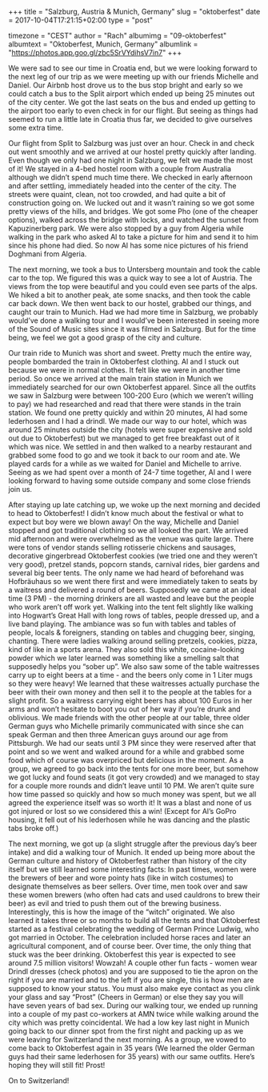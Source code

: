 +++
title = "Salzburg, Austria & Munich, Germany"
slug = "oktoberfest"
date = 2017-10-04T17:21:15+02:00
type = "post"

timezone = "CEST"
author = "Rach"
albumimg = "09-oktoberfest"
albumtext = "Oktoberfest, Munich, Germany"
albumlink = "https://photos.app.goo.gl/zbc5SrVYdihsV7in7"
+++

We were sad to see our time in Croatia end, but we were looking forward to the next leg of our trip as we were meeting up with our friends Michelle and Daniel. Our Airbnb host drove us to the bus stop bright and early so we could catch a bus to the Split airport which ended up being 25 minutes out of the city center. We got the last seats on the bus and ended up getting to the airport too early to even check in for our flight. But seeing as things had seemed to run a little late in Croatia thus far, we decided to give ourselves some extra time.

Our flight from Split to Salzburg was just over an hour. Check in and check out went smoothly and we arrived at our hostel pretty quickly after landing. Even though we only had one night in Salzburg, we felt we made the most of it! We stayed in a 4-bed hostel room with a couple from Australia although we didn’t spend much time there. We checked in early afternoon and after settling, immediately headed into the center of the city. The streets were quaint, clean, not too crowded, and had quite a bit of construction going on. We lucked out and it wasn’t raining so we got some pretty views of the hills, and bridges. We got some Pho (one of the cheaper options), walked across the bridge with locks, and watched the sunset from Kapuzinerberg park. We were also stopped by a guy from Algeria while walking in the park who asked Al to take a picture for him and send it to him since his phone had died. So now Al has some nice pictures of his friend Doghmani from Algeria.

The next morning, we took a bus to Untersberg mountain and took the cable car to the top. We figured this was a quick way to see a lot of Austria. The views from the top were beautiful and you could even see parts of the alps. We hiked a bit to another peak, ate some snacks, and then took the cable car back down. We then went back to our hostel, grabbed our things, and caught our train to Munich. Had we had more time in Salzburg, we probably would’ve done a walking tour and I would’ve been interested in seeing more of the Sound of Music sites since it was filmed in Salzburg. But for the time being, we feel we got a good grasp of the city and culture.

Our train ride to Munich was short and sweet. Pretty much the entire way, people bombarded the train in Oktoberfest clothing. Al and I stuck out because we were in normal clothes. It felt like we were in another time period. So once we arrived at the main train station in Munich we immediately searched for our own Oktoberfest apparel. Since all the outfits we saw in Salzburg were between 100-200 Euro (which we weren’t willing to pay) we had researched and read that there were stands in the train station. We found one pretty quickly and within 20 minutes, Al had some lederhosen and I had a drindl. We made our way to our hotel, which was around 25 minutes outside the city (hotels were super expensive and sold out due to Oktoberfest) but we managed to get free breakfast out of it which was nice. We settled in and then walked to a nearby restaurant and grabbed some food to go and we took it back to our room and ate. We played cards for a while as we waited for Daniel and Michelle to arrive. Seeing as we had spent over a month of 24-7 time together, Al and I were looking forward to having some outside company and some close friends join us.

After staying up late catching up, we woke up the next morning and decided to head to Oktoberfest! I didn’t know much about the festival or what to expect but boy were we blown away! On the way, Michelle and Daniel stopped and got traditional clothing so we all looked the part. We arrived mid afternoon and were overwhelmed as the venue was quite large. There were tons of vendor stands selling rotisserie chickens and sausages, decorative gingerbread Oktoberfest cookies (we tried one and they weren’t very good), pretzel stands, popcorn stands, carnival rides, bier gardens and several big beer tents. The only name we had heard of beforehand was Hofbräuhaus so we went there first and were immediately taken to seats by a waitress and delivered a round of beers. Supposedly we came at an ideal time (3 PM) - the morning drinkers are all wasted and leave but the people who work aren’t off work yet. Walking into the tent felt slightly like walking into Hogwart’s Great Hall with long rows of tables, people dressed up, and a live band playing. The ambiance was so fun with tables and tables of people, locals & foreigners, standing on tables and chugging beer, singing, chanting. There were ladies walking around selling pretzels, cookies, pizza, kind of like in a sports arena. They also sold this white, cocaine-looking powder which we later learned was something like a smelling salt that supposedly helps you “sober up”. We also saw some of the table waitresses carry up to eight beers at a time - and the beers only come in 1 Liter mugs so they were heavy! We learned that these waitresses actually purchase the beer with their own money and then sell it to the people at the tables for a slight profit. So a waitress carrying eight beers has about 100 Euros in her arms and won’t hesitate to boot you out of her way if you’re drunk and oblivious. We made friends with the other people at our table, three older German guys who Michelle primarily communicated with since she can speak German and then three American guys around our age from Pittsburgh. We had our seats until 3 PM since they were reserved after that point and so we went and walked around for a while and grabbed some food which of course was overpriced but delicious in the moment. As a group, we agreed to go back into the tents for one more beer, but somehow we got lucky and found seats (it got very crowded) and we managed to stay for a couple more rounds and didn’t leave until 10 PM. We aren’t quite sure how time passed so quickly and how so much money was spent, but we all agreed the experience itself was so worth it! It was a blast and none of us got injured or lost so we considered this a win! (Except for Al’s GoPro housing, it fell out of his lederhosen while he was dancing and the plastic tabs broke off.)

The next morning, we got up (a slight struggle after the previous day’s beer intake) and did a walking tour of Munich. It ended up being more about the German culture and history of Oktoberfest rather than history of the city itself but we still learned some interesting facts: In past times, women were the brewers of beer and wore pointy hats (like in witch costumes) to designate themselves as beer sellers. Over time, men took over and saw these women brewers (who often had cats and used cauldrons to brew their beer) as evil and tried to push them out of the brewing business. Interestingly, this is how the image of the “witch” originated. We also learned it takes three or so months to build all the tents and that Oktoberfest started as a festival celebrating the wedding of German Prince Ludwig, who got married in October. The celebration included horse races and later an agricultural component, and of course beer. Over time, the only thing that stuck was the beer drinking. Oktoberfest this year is expected to see around 7.5 million visitors! Wowzah!  A couple other fun facts - women wear Drindl dresses (check photos) and you are supposed to tie the apron on the right if you are married and to the left if you are single, this is how men are supposed to know your status. You must also make eye contact as you clink your glass and say “Prost” (Cheers in German) or else they say you will have seven years of bad sex. During our walking tour, we ended up running into a couple of my past co-workers at AMN twice while walking around the city which was pretty coincidental. We had a low key last night in Munich going back to our dinner spot from the first night and packing up as we were leaving for Switzerland the next morning. As a group, we vowed to come back to Oktoberfest again in 35 years (We learned the older German guys had their same lederhosen for 35 years) with our same outfits. Here’s hoping they will still fit! Prost!

On to Switzerland!
